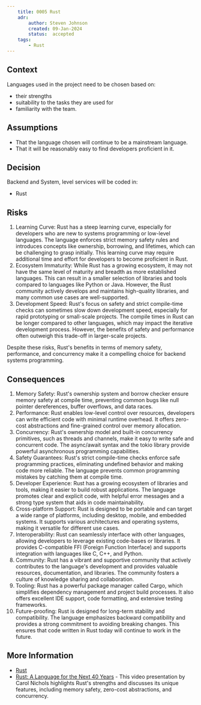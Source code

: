 ```yaml
---
    title: 0005 Rust
    adr:
        author: Steven Johnson
        created: 09-Jan-2024
        status:  accepted
    tags:
        - Rust
---
```


## Context

Languages used in the project need to be chosen based on:

* their strengths
* suitability to the tasks they are used for
* familiarity with the team.

## Assumptions

* That the language chosen will continue to be a mainstream language.
* That it will be reasonably easy to find developers proficient in it.

## Decision

Backend and System, level services will be coded in:

* Rust

## Risks

1. Learning Curve: Rust has a steep learning curve, especially for developers
   who are new to systems programming or low-level languages.
   The language enforces strict memory safety rules and introduces concepts
   like ownership, borrowing, and lifetimes, which can be challenging to grasp initially.
   This learning curve may require additional time and effort for developers to become proficient in Rust.
2. Ecosystem Immaturity: While Rust has a growing ecosystem,
   it may not have the same level of maturity and breadth as more established languages.
   This can result in a smaller selection of libraries and tools compared to languages like Python or Java.
   However, the Rust community actively develops and maintains high-quality libraries, and many common use cases are well-supported.
3. Development Speed: Rust's focus on safety and strict compile-time checks can sometimes slow down development speed,
   especially for rapid prototyping or small-scale projects.
   The compile times in Rust can be longer compared to other languages, which may impact the iterative development process.
   However, the benefits of safety and performance often outweigh this trade-off in larger-scale projects.

Despite these risks, Rust's benefits in terms of memory safety, performance, and concurrency
make it a compelling choice for backend systems programming.

## Consequences

1. Memory Safety: Rust's ownership system and borrow checker ensure memory safety at compile time,
   preventing common bugs like null pointer dereferences, buffer overflows, and data races.
2. Performance: Rust enables low-level control over resources, developers can write efficient code with minimal runtime overhead.
   It offers zero-cost abstractions and fine-grained control over memory allocation.
3. Concurrency: Rust's ownership model and built-in concurrency primitives,
   such as threads and channels, make it easy to write safe and concurrent code.
   The async/await syntax and the tokio library provide powerful asynchronous programming capabilities.
4. Safety Guarantees: Rust's strict compile-time checks enforce safe programming practices,
   eliminating undefined behavior and making code more reliable.
   The language prevents common programming mistakes by catching them at compile time.
5. Developer Experience: Rust has a growing ecosystem of libraries and tools,
   making it easier to build robust applications.
   The language promotes clear and explicit code,
   with helpful error messages and a strong type system that aids in code maintainability.
6. Cross-platform Support: Rust is designed to be portable and can target a wide range of platforms,
   including desktop, mobile, and embedded systems.
   It supports various architectures and operating systems, making it versatile for different use cases.
7. Interoperability: Rust can seamlessly interface with other languages,
   allowing developers to leverage existing code-bases or libraries.
   It provides C-compatible FFI (Foreign Function Interface) and supports integration with languages like C, C++, and Python.
8. Community: Rust has a vibrant and supportive community that actively contributes to the language's development
   and provides valuable resources, documentation, and libraries.
   The community fosters a culture of knowledge sharing and collaboration.
9. Tooling: Rust has a powerful package manager called Cargo, which simplifies dependency management and project build processes.
    It also offers excellent IDE support, code formatting, and extensive testing frameworks.
10. Future-proofing: Rust is designed for long-term stability and compatibility.
    The language emphasizes backward compatibility and provides a strong commitment to avoiding breaking changes.
    This ensures that code written in Rust today will continue to work in the future.

## More Information

* [Rust](https://www.rust-lang.org/)
* [Rust: A Language for the Next 40 Years](https://youtu.be/A3AdN7U24iU?si=NO__XP8DPZuRKBUB) - This video presentation by
  Carol Nichols highlights Rust's strengths and discusses its unique features,
  including memory safety, zero-cost abstractions, and concurrency.
